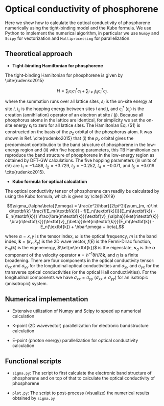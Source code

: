 # Optical conductivity of phosphorene

Here we show how to calculate the optical conductivity of phosphorene numerically using the tight-binding model and the Kubo formula. We use Python to implement the numerical algorithm, in particular we use `Numpy` and `Scipy` for vectorization and `Multiprocessing` for parallelization.

## Theoretical approach

- **Tight-binding Hamiltonian for phosphorene**

The tight-binding Hamiltonian for phosphorene is given by \cite{rudenko2015}

$$H=\sum_{i}\varepsilon_ic_i^{\dagger}c_i+\sum_{i\neq j}t_{ij}c_i^{\dagger}c_j,$$

where the summation runs over all lattice sites, $\varepsilon_i$ is the on-site energy at site $i$, $t_{ij}$ is the hopping energy between sites $i$ and $j$, and $c_i^{\dagger}$ ($c_j$) is the creation (annihilation) operator of an electron at site $i$ ($j$). Because all phosphorus atoms in the lattice are identical, for simplicity we set the on-site energy $\varepsilon_i$ to zero for all lattice sites. The Hamiltonian Eq. (S1) is constructed on the basis of the $p_z$ orbital of the phosphorus atom. It was shown in Ref. \cite{rudenko2015} that (i) the $p_z$ orbital gives the predominant contribution to the band structure of phosphorene in the low-energy region and (ii) with five hopping parameters, this TB Hamiltonian can reproduce the band structure of phosphorene in the low-energy region as obtained by DFT-GW calculations. The five hopping parameters (in units of eV) are $t_{1}=-1.486$, $t_{2}=+3.729$, $t_{3}=-0.252$, $t_{4}=-0.071$, and $t_{5}=+0.019$ \cite{rudenko2015}.

- **Kubo formula for optical calculation**


The optical conductivity tensor of phosphorene can readily be calculated by using the Kubo formula, which is given by \cite{li2019}


$$\sigma_{\alpha\beta}(\omega) = \frac{e^2\hbar}{2\pi^2i}\sum_{m, n}\int d\textbf{k} \frac{f[E_m(\textbf{k})] - f[E_n(\textbf{k})]}{E_m(\textbf{k}) - E_n(\textbf{k})} \frac{\bra{m\textbf{k}}{\textbf{v}_{\alpha}}\ket{n\textbf{k}}
\bra{n\textbf{k}}{\textbf{v}_{\beta}}\ket{m\textbf{k}}}{E_m(\textbf{k}) - E_n(\textbf{k}) + \hbar\omega + i\eta},$$

where $\alpha=x, y$ is the tensor index, $\omega$ is the optical frequency, $m$ is the band index, $\textbf{k}=(k_x, k_y)$ is the 2D wave vector, $f(E)$ is the Fermi-Dirac function, $E_{m}(\textbf{k})$ is the eigenenergy, $\ket{m\textbf{k}}$ is the eigenstate, $\textbf{v}_\alpha$ is the $\alpha$ component of the velocity operator $\textbf{v}=\hbar^{-1}\partial H/\partial \textbf{k}$, and $\eta$ is a finite broadening. There are four components in the optical conductivity tensor: $\sigma_{xx}$ and $\sigma_{yy}$ for the longitudinal optical conductivities and $\sigma_{xy}$ and $\sigma_{yx}$ for the transverse optical conductivities (or the optical Hall conductivities). For the longitudinal components we have $\sigma_{xx}=\sigma_{yy}$ ($\sigma_{xx}\neq\sigma_{yy}$) for an isotropic (anisotropic) system. 

## Numerical implementation

- Extensive utilization of Numpy and Scipy to speed up numerical calculation

- K-point (2D wavevector) parallelization for electronic bandstructure calculation

- E-point (photon energy) parallelization for optical conductivity calculation

## Functional scripts
- `sigma.py`: The script to first calculate the electronic band structure of phosphorene and on top of that to calculate the optical conductivity of phosphorene

- `plot.py`: The script to post-process (visualize) the numerical results obtained by `sigma.py`
